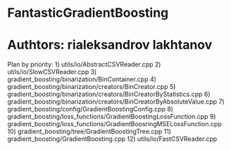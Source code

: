# FantasticGradientBoosting
# Authtors: rialeksandrov lakhtanov

Plan by priority:
    1) utils/io/AbstractCSVReader.cpp
    2) utils/io/SlowCSVReader.cpp
    3) gradient_boosting/binarization/BinContainer.cpp
    4) gradient_boosting/binarization/creators/BinCreator.cpp
    5) gradient_boosting/binarization/creators/BinCreatorByStatistics.cpp
    6) gradient_boosting/binarization/creators/BinCreatorByAbsoluteValue.cpp
    7) gradient_boosting/config/GradientBoostingConfig.cpp
    8) gradient_boosting/loss_functions/GradientBoostingLossFunction.cpp
    9) gradient_boosting/loss_functions/GradientBoosringMSELossFunction.cpp
    10) gradient_boosting/tree/GradientBoostingTree.cpp
    11) gradient_boosting/GradientBoosting.cpp
    12) utils/io/FastCSVReader.cpp 
